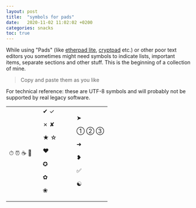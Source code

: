 ```yaml
---
layout: post
title:  "symbols for pads"
date:   2020-11-02 11:02:02 +0200
categories: snacks
toc: true
---
```


While using "Pads" (like [etherpad lite](https://github.com/ether/etherpad-lite), [cryptpad](https://cryptpad.fr) etc.) or other poor text editors you sometimes might need symbols
to indicate lists, important items, separate sections and other stuff. This is
the beginning of a collection of mine.

> Copy and paste them as you like

For technical reference: these are UTF-8 symbols and will probably not be
supported by real legacy software.

<table width="100%">
<tr>
<td width="33%">
  <!-- clocks -->
  &#9201;
  &#9200;
  <!-- coffee -->
  &#9749;
  &#127799;
</td>
<td width="33%">
  &#10004; &#10003;
  
  &#10007; &#10008;
  
  <!-- stars -->
  &#9733; &#9734;

  &hearts;

  &#10026;
  
  &#10047;
  
  &#10048;
</td>
<td width="33%">
  &#10148;
  
  <!-- onetwothree -->
  &#10112;
  &#10113;
  &#10114;

  &#10140;
  
  &#10085;
  
  &#9989;

  &#9775;
</td>
</tr>
</table>


